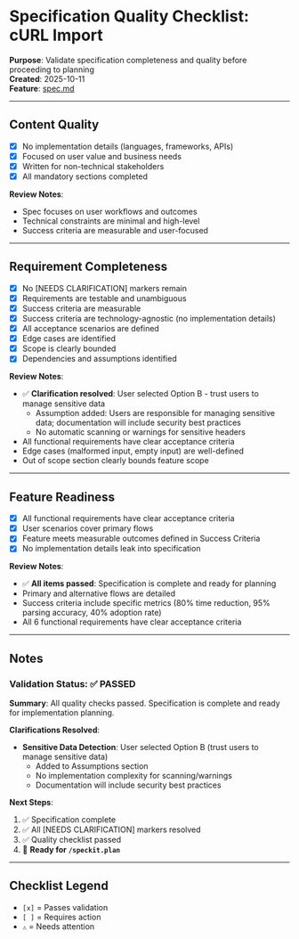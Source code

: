 # Specification Quality Checklist: cURL Import

**Purpose**: Validate specification completeness and quality before proceeding to planning  
**Created**: 2025-10-11  
**Feature**: [spec.md](../spec.md)

---

## Content Quality

- [x] No implementation details (languages, frameworks, APIs)
- [x] Focused on user value and business needs
- [x] Written for non-technical stakeholders
- [x] All mandatory sections completed

**Review Notes**:
- Spec focuses on user workflows and outcomes
- Technical constraints are minimal and high-level
- Success criteria are measurable and user-focused

---

## Requirement Completeness

- [x] No [NEEDS CLARIFICATION] markers remain
- [x] Requirements are testable and unambiguous
- [x] Success criteria are measurable
- [x] Success criteria are technology-agnostic (no implementation details)
- [x] All acceptance scenarios are defined
- [x] Edge cases are identified
- [x] Scope is clearly bounded
- [x] Dependencies and assumptions identified

**Review Notes**:
- ✅ **Clarification resolved**: User selected Option B - trust users to manage sensitive data
  - Assumption added: Users are responsible for managing sensitive data; documentation will include security best practices
  - No automatic scanning or warnings for sensitive headers
- All functional requirements have clear acceptance criteria
- Edge cases (malformed input, empty input) are well-defined
- Out of scope section clearly bounds feature scope

---

## Feature Readiness

- [x] All functional requirements have clear acceptance criteria
- [x] User scenarios cover primary flows
- [x] Feature meets measurable outcomes defined in Success Criteria
- [x] No implementation details leak into specification

**Review Notes**:
- ✅ **All items passed**: Specification is complete and ready for planning
- Primary and alternative flows are detailed
- Success criteria include specific metrics (80% time reduction, 95% parsing accuracy, 40% adoption rate)
- All 6 functional requirements have clear acceptance criteria

---

## Notes

### Validation Status: ✅ **PASSED**

**Summary**: All quality checks passed. Specification is complete and ready for implementation planning.

**Clarifications Resolved**:
- **Sensitive Data Detection**: User selected Option B (trust users to manage sensitive data)
  - Added to Assumptions section
  - No implementation complexity for scanning/warnings
  - Documentation will include security best practices

**Next Steps**:
1. ✅ Specification complete
2. ✅ All [NEEDS CLARIFICATION] markers resolved
3. ✅ Quality checklist passed
4. 🚀 **Ready for `/speckit.plan`**

---

## Checklist Legend

- `[x]` = Passes validation
- `[ ]` = Requires action
- `⚠️` = Needs attention

